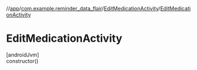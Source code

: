 //[app](../../../index.md)/[com.example.reminder_data_flair](../index.md)/[EditMedicationActivity](index.md)/[EditMedicationActivity](-edit-medication-activity.md)

# EditMedicationActivity

[androidJvm]\
constructor()
